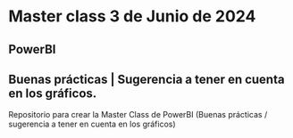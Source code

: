 # Master class 3 de Junio de 2024
## PowerBI 
## Buenas prácticas | Sugerencia a tener en cuenta en los gráficos.

Repositorio para crear la Master Class de PowerBI (Buenas prácticas / sugerencia a tener en cuenta en los gráficos)
